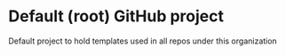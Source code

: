 # Default (root) GitHub project
Default project to hold templates used in all repos under this organization
